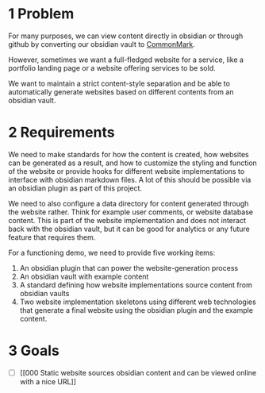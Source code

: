 
# 1 Problem

For many purposes, we can view content directly in obsidian or through github by converting our obsidian vault to [CommonMark](https://spec.commonmark.org/0.31.2/).

However, sometimes we want a full-fledged website for a service, like a portfolio landing page or a website offering services to be sold.

We want to maintain a strict content-style separation and be able to automatically generate websites based on different contents from an obsidian vault.

# 2 Requirements

We need to make standards for how the content is created, how websites can be generated as a result, and how to customize the styling and function of the website or provide hooks for different website implementations to interface with obsidian markdown files. A lot of this should be possible via an obsidian plugin as part of this project.

We need to also configure a data directory for content generated through the website rather. Think for example user comments, or website database content. This is part of the website implementation and does not interact back with the obsidian vault, but it can be good for analytics or any future feature that requires them.

For a functioning demo, we need to provide five working items:
1. An obsidian plugin that can power the website-generation process
2. An obsidian vault with example content
3. A standard defining how website implementations source content from obsidian vaults
4. Two website implementation skeletons using different web technologies that generate a final website using the obsidian plugin and the example content.

# 3 Goals

- [ ] [[000 Static website sources obsidian content and can be viewed online with a nice URL]]


